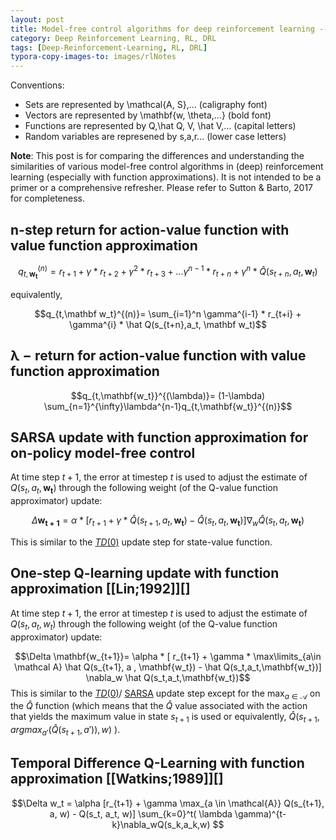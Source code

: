```yaml
---
layout: post
title: Model-free control algorithms for deep reinforcement learning --Similarities and differences (WIP)
category: Deep Reinforcement Learning, RL, DRL
tags: [Deep-Reinforcement-Learning, RL, DRL] 
typora-copy-images-to: images/rlNotes
---
```



Conventions: 

- Sets are represented by \mathcal{A, S},... (caligraphy font)
- Vectors are represented by \mathbf{w, \theta,...} (bold font)
- Functions are represented by Q,\hat Q, V, \hat V,...  (capital letters)
- Random variables are represened by s,a,r... (lower case letters)

**Note**: This post is for comparing the differences and understanding the similarities of various model-free control algorithms in (deep) reinforcement learning (especially with function approximations). It is not intended to be a primer or a comprehensive refresher. Please refer to Sutton & Barto, 2017 for completeness.

## n-step return for action-value function with value function approximation

$$q_{t,\mathbf{w_t}}^{(n)}=r_{t+1}+ \gamma * r_{t+2} + \gamma ^2 * r_{t+3} + ...\gamma^{n-1}*r_{t+n}+\gamma^n * \hat Q(s_{t+n},a_t,\mathbf w_t)$$

equivalently,

$$q_{t,\mathbf w_t}^{(n)}= \sum_{i=1}^n \gamma^{i-1} * r_{t+i} + \gamma^{i} * \hat Q(s_{t+n},a_t, \mathbf w_t)$$

## $\mathbf{\lambda -return}$ for action-value function with value function approximation

$$q_{t,\mathbf{w_t}}^{(\lambda)}= (1-\lambda) \sum_{n=1}^{\infty}\lambda^{n-1}q_{t,\mathbf{w_t}}^{(n)}$$

## SARSA update with function approximation for on-policy model-free control

At time step $t+1$,  the error at timestep $t$ is used to adjust the estimate of $Q(s_t,a_t,\mathbf{w_t})$ through the following weight (of the Q-value function approximator) update:

$$\Delta \mathbf{w_{t+1}}= \alpha * [ r_{t+1} + \gamma  * \hat Q(s_{t+1}, a_t , \mathbf{w_t}) - \hat Q(s_t,a_t,\mathbf{w_t})] \nabla_w \hat Q(s_t,a_t,\mathbf{w_t})$$ 

This is similar to the [$TD(0)$](#td0) update step for state-value function. 

## One-step Q-learning update with function approximation [[Lin;1992]][]

At time step $t+1$,  the error at timestep $t$ is used to adjust the estimate of $Q(s_t,a_t,w_t)$ through the following weight (of the Q-value function approximator) update:

$$\Delta \mathbf{w_{t+1}}= \alpha * [ r_{t+1} + \gamma * \max\limits_{a\in \mathcal A} \hat Q(s_{t+1}, a , \mathbf{w_t}) - \hat Q(s_t,a_t,\mathbf{w_t})] \nabla_w \hat Q(s_t,a_t,\mathbf{w_t})$$ This is similar to the [$TD(0)$](#td0)/ [SARSA](sarsa-update-with-function-approximation-for-on-policy-model-free-control) update step except for the $\max_{a\in\mathcal A}$ on the $\hat Q$ function (which means that the $\hat Q$ value associated with the action that yields the maximum value in state $s_{t+1}$ is used or equivalently, $\hat Q(s_{t+1},argmax_{a'}(\hat Q(s_{t+1},a')),w)$ ). 

## Temporal Difference Q-Learning with function approximation [[Watkins;1989]][]

$$\Delta w_t = \alpha [r_{t+1} + \gamma \max_{a \in \mathcal{A}} Q(s_{t+1}, a, w) - Q(s_t, a_t, w)] \sum_{k=0}^t( \lambda \gamma)^{t-k}\nabla_wQ(s_k,a_k,w) $$

[1]: http://test.com
[rumery;1994]: ftp://mi.eng.cam.ac.uk/pub/reports/auto-pdf/rummery_tr166.pdf	"On-line Q-learning using connectionst system"
[Seijen; 2014]: http://proceedings.mlr.press/v32/seijen14.pdf	"True online TD($\lambda$)"
[Hasselt; 2014]: http://www.auai.org/uai2014/proceedings/individuals/324.pdf	"Off-policy TD($\lambda$ with a true online equivalence)"